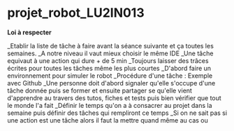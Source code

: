 # projet_robot_LU2IN013

**Loi à respecter**

_Etablir la liste de tâche à faire avant la séance suivante et ça toutes les semaines.
_A notre niveau il vaut mieux choisir le même IDE
_Une tâche equivaut à une action qui dure + de 5 min
_Toujours laisser des trâces écrites pour toutes les tâches même les plus courtes
_D'abord faire un environnement pour simuler le robot
_Procédure d'une tâche : Exemple avec Github _Une personne doit d'abord signaler qu'elle s'occupe d'une tâche donnée puis se former et ensuite partager se qu'elle vient d'apprendre au travers des tutos, fiches et tests puis bien vérifier que tout le monde l'a fait
_Définir le temps qu'on a à consacrer au projet dans la semaine puis définir des tâches qui rempliront ce temps
_Si on ne sait pas si une action est une tâche alors il faut la mettre quand même au cas ou
